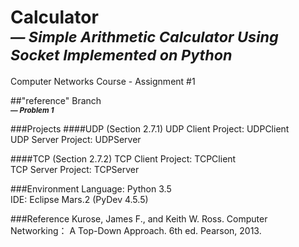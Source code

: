# Calculator<br><sub>___— Simple Arithmetic Calculator Using Socket Implemented on Python___</sub>

Computer Networks Course - Assignment #1

##"reference" Branch<br><sub>___— Problem 1___</sub>

###Projects
####UDP (Section 2.7.1)
UDP Client Project: UDPClient<br>
UDP Server Project: UDPServer

####TCP (Section 2.7.2)
TCP Client Project: TCPClient<br>
TCP Server Project: TCPServer

###Environment
Language: Python 3.5<br>
IDE: Eclipse Mars.2 (PyDev 4.5.5)

###Reference
Kurose, James F., and Keith W. Ross. Computer Networking： A Top-Down Approach. 6th ed. Pearson, 2013.
